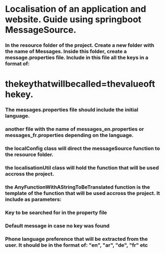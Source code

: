 # Localisation of an application and website. Guide using springboot MessageSource.

### In the resource folder of the project. Create a new folder with the name of Messages. Inside this folder, create a message.properties file. Include in this file all the keys in a format of:
# thekeythatwillbecalled=thevalueofthekey.


### The messages.properties file should include the initial language.
### another file with the name of messages_en.properties or messages_fr.properties depending on the language.

### the localConfig class will direct the messageSource function to the resource folder.

### the localisationUtil class will hold the function that will be used accross the project.

### the AnyFunctionWithAStringToBeTranslated function is the template of the function that will be used accross the project. It include as parameters:
### Key to be searched for in the property file
### Default message in case no key was found
### Phone language preference that will be extracted from the user. It should be in the format of: "en", "ar", "de", "fr" etc
